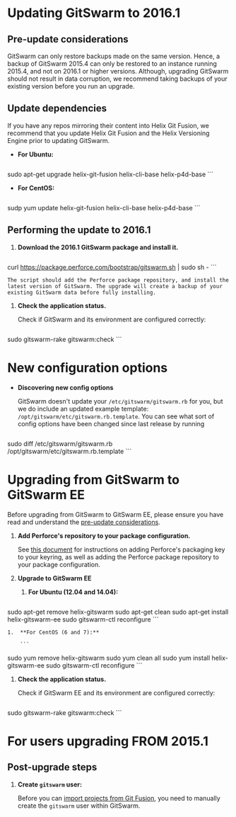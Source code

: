 # Updating GitSwarm to 2016.1

## Pre-update considerations

GitSwarm can only restore backups made on the same version. Hence, a backup
of GitSwarm 2015.4 can only be restored to an instance running 2015.4, and
not on 2016.1 or higher versions. Although, upgrading GitSwarm should not
result in data corruption, we recommend taking backups of your existing
version before you run an upgrade.

## Update dependencies

If you have any repos mirroring their content into Helix Git Fusion, we
recommend that you update Helix Git Fusion and the Helix Versioning Engine
prior to updating GitSwarm.

-   **For Ubuntu:**

    ```bash
sudo apt-get upgrade helix-git-fusion helix-cli-base helix-p4d-base
    ```

-   **For CentOS:**

    ```bash
sudp yum update helix-git-fusion helix-cli-base helix-p4d-base
    ```

## Performing the update to 2016.1

1.  **Download the 2016.1 GitSwarm package and install it.**

    ```
curl https://package.perforce.com/bootstrap/gitswarm.sh | sudo sh -
    ```

    The script should add the Perforce package repository, and install the
    latest version of GitSwarm. The upgrade will create a backup of your
    existing GitSwarm data before fully installing.

1.  **Check the application status.**

    Check if GitSwarm and its environment are configured correctly:
    ```
sudo gitswarm-rake gitswarm:check
    ```

# New configuration options

*  **Discovering new config options**

    GitSwarm doesn't update your `/etc/gitswarm/gitswarm.rb` for you, but we do
    include an updated example template:
    `/opt/gitswarm/etc/gitswarm.rb.template`. You can see what sort of config
    options have been changed since last release by running
    ```
sudo diff /etc/gitswarm/gitswarm.rb /opt/gitswarm/etc/gitswarm.rb.template
    ```

# Upgrading from GitSwarm to GitSwarm EE

Before upgrading from GitSwarm to GitSwarm EE, please ensure you have read and
understand the [pre-update considerations](#pre-update-considerations).

1.  **Add Perforce's repository to your package configuration.**

    See [this document](https://www.perforce.com/perforce-packages) for
    instructions on adding Perforce's packaging key to your keyring, as well
    as adding the Perforce package repository to your package configuration.

1.  **Upgrade to GitSwarm EE**
    1.  **For Ubuntu (12.04 and 14.04):**

        ```
sudo apt-get remove helix-gitswarm
sudo apt-get clean
sudo apt-get install helix-gitswarm-ee
sudo gitswarm-ctl reconfigure
        ```

    1.  **For CentOS (6 and 7):**

        ```
sudo yum remove helix-gitswarm
sudo yum clean all
sudo yum install helix-gitswarm-ee
sudo gitswarm-ctl reconfigure
        ```

1.  **Check the application status.**

    Check if GitSwarm EE and its environment are configured correctly:
    ```
sudo gitswarm-rake gitswarm:check
    ```

# For users upgrading FROM 2015.1

## Post-upgrade steps

1.  **Create `gitswarm` user:**

    Before you can [import projects from Git
    Fusion](../workflow/importing/import_from_gitfusion.md), you need to
    manually create the `gitswarm` user within GitSwarm.
